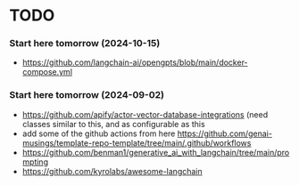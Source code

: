 # TODO

### Start here tomorrow (2024-10-15)

- https://github.com/langchain-ai/opengpts/blob/main/docker-compose.yml


### Start here tomorrow (2024-09-02)

- https://github.com/apify/actor-vector-database-integrations (need classes similar to this, and as configurable as this
- add some of the github actions from here
    https://github.com/genai-musings/template-repo-template/tree/main/.github/workflows
- https://github.com/benman1/generative_ai_with_langchain/tree/main/prompting
- https://github.com/kyrolabs/awesome-langchain
